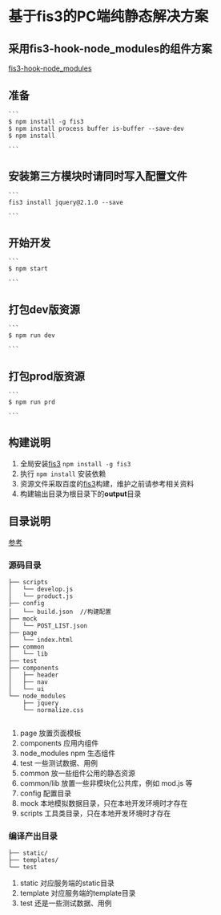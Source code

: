 # 基于fis3的PC端纯静态解决方案

## 采用fis3-hook-node_modules的组件方案

[fis3-hook-node_modules](https://github.com/fex-team/fis3-hook-node_modules)

## 准备

    ```
    $ npm install -g fis3
    $ npm install process buffer is-buffer --save-dev
    $ npm install
   
    ```

   
## 安装第三方模块时请同时写入配置文件  

    ```
    fis3 install jquery@2.1.0 --save
    
    ```
    
## 开始开发
   
    ```
    $ npm start
    
    ```
   
## 打包dev版资源
  
    ```
    $ npm run dev
    
    ```
  
## 打包prod版资源

    ```
    $ npm run prd
    
    ```
   
## 构建说明
   1. 全局安装[fis3](http://fex-team.github.io/fis3/index.html) `npm install -g fis3`
   2. 执行 `npm install` 安装依赖
   3. 资源文件采取百度的[fis3](https://github.com/fex-team/fis3)构建，维护之前请参考相关资料
   4. 构建输出目录为根目录下的**output**目录
   
   
## 目录说明
[参考](https://github.com/fex-team/fis3/blob/master/doc/docs/api/config-commonly-used.md)

### 源码目录

```
├── scripts
│   └── develop.js
│   └── product.js
├── config
│   └── build.json  //构建配置
├── mock
│   └── POST_LIST.json
├── page
│   └── index.html
├── common
│   └── lib
├── test
├── components
│   ├── header
│   ├── nav
│   └── ui
└── node_modules
    ├── jquery
    └── normalize.css   
 
```

1. page 放置页面模板
2. components 应用内组件
3. node_modules npm 生态组件
4. test 一些测试数据、用例
5. common 放一些组件公用的静态资源
6. common/lib 放置一些非模块化公共库，例如 mod.js 等
7. config 配置目录
8. mock 本地模拟数据目录，只在本地开发环境时才存在
9. scripts 工具类目录，只在本地开发环境时才存在

### 编译产出目录

```
├── static/
├── templates/
└── test
```


1. static 对应服务端的static目录
2. template 对应服务端的template目录
3. test 还是一些测试数据、用例
